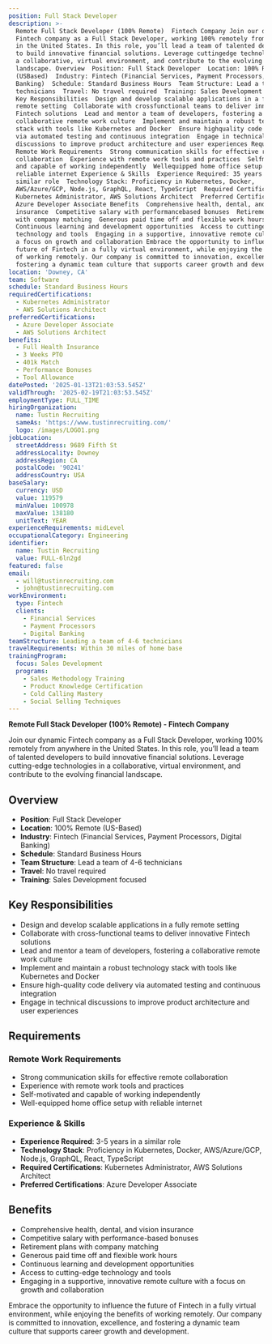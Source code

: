 ```yaml
---
position: Full Stack Developer
description: >-
  Remote Full Stack Developer (100% Remote)  Fintech Company Join our dynamic
  Fintech company as a Full Stack Developer, working 100% remotely from anywhere
  in the United States. In this role, you’ll lead a team of talented developers
  to build innovative financial solutions. Leverage cuttingedge technologies in
  a collaborative, virtual environment, and contribute to the evolving financial
  landscape. Overview  Position: Full Stack Developer  Location: 100% Remote
  (USBased)  Industry: Fintech (Financial Services, Payment Processors, Digital
  Banking)  Schedule: Standard Business Hours  Team Structure: Lead a team of 46
  technicians  Travel: No travel required  Training: Sales Development focused
  Key Responsibilities  Design and develop scalable applications in a fully
  remote setting  Collaborate with crossfunctional teams to deliver innovative
  Fintech solutions  Lead and mentor a team of developers, fostering a
  collaborative remote work culture  Implement and maintain a robust technology
  stack with tools like Kubernetes and Docker  Ensure highquality code delivery
  via automated testing and continuous integration  Engage in technical
  discussions to improve product architecture and user experiences Requirements
  Remote Work Requirements  Strong communication skills for effective remote
  collaboration  Experience with remote work tools and practices  Selfmotivated
  and capable of working independently  Wellequipped home office setup with
  reliable internet Experience & Skills  Experience Required: 35 years in a
  similar role  Technology Stack: Proficiency in Kubernetes, Docker,
  AWS/Azure/GCP, Node.js, GraphQL, React, TypeScript  Required Certifications:
  Kubernetes Administrator, AWS Solutions Architect  Preferred Certifications:
  Azure Developer Associate Benefits  Comprehensive health, dental, and vision
  insurance  Competitive salary with performancebased bonuses  Retirement plans
  with company matching  Generous paid time off and flexible work hours 
  Continuous learning and development opportunities  Access to cuttingedge
  technology and tools  Engaging in a supportive, innovative remote culture with
  a focus on growth and collaboration Embrace the opportunity to influence the
  future of Fintech in a fully virtual environment, while enjoying the benefits
  of working remotely. Our company is committed to innovation, excellence, and
  fostering a dynamic team culture that supports career growth and development.
location: 'Downey, CA'
team: Software
schedule: Standard Business Hours
requiredCertifications:
  - Kubernetes Administrator
  - AWS Solutions Architect
preferredCertifications:
  - Azure Developer Associate
  - AWS Solutions Architect
benefits:
  - Full Health Insurance
  - 3 Weeks PTO
  - 401k Match
  - Performance Bonuses
  - Tool Allowance
datePosted: '2025-01-13T21:03:53.545Z'
validThrough: '2025-02-19T21:03:53.545Z'
employmentType: FULL_TIME
hiringOrganization:
  name: Tustin Recruiting
  sameAs: 'https://www.tustinrecruiting.com/'
  logo: /images/LOGO1.png
jobLocation:
  streetAddress: 9689 Fifth St
  addressLocality: Downey
  addressRegion: CA
  postalCode: '90241'
  addressCountry: USA
baseSalary:
  currency: USD
  value: 119579
  minValue: 100978
  maxValue: 138180
  unitText: YEAR
experienceRequirements: midLevel
occupationalCategory: Engineering
identifier:
  name: Tustin Recruiting
  value: FULL-6ln2gd
featured: false
email:
  - will@tustinrecruiting.com
  - john@tustinrecruiting.com
workEnvironment:
  type: Fintech
  clients:
    - Financial Services
    - Payment Processors
    - Digital Banking
teamStructure: Leading a team of 4-6 technicians
travelRequirements: Within 30 miles of home base
trainingProgram:
  focus: Sales Development
  programs:
    - Sales Methodology Training
    - Product Knowledge Certification
    - Cold Calling Mastery
    - Social Selling Techniques
---
```




**Remote Full Stack Developer (100% Remote) - Fintech Company**

Join our dynamic Fintech company as a Full Stack Developer, working 100% remotely from anywhere in the United States. In this role, you’ll lead a team of talented developers to build innovative financial solutions. Leverage cutting-edge technologies in a collaborative, virtual environment, and contribute to the evolving financial landscape.

## Overview
- **Position**: Full Stack Developer
- **Location**: 100% Remote (US-Based)
- **Industry**: Fintech (Financial Services, Payment Processors, Digital Banking)
- **Schedule**: Standard Business Hours
- **Team Structure**: Lead a team of 4-6 technicians
- **Travel**: No travel required
- **Training**: Sales Development focused

## Key Responsibilities
- Design and develop scalable applications in a fully remote setting
- Collaborate with cross-functional teams to deliver innovative Fintech solutions
- Lead and mentor a team of developers, fostering a collaborative remote work culture
- Implement and maintain a robust technology stack with tools like Kubernetes and Docker
- Ensure high-quality code delivery via automated testing and continuous integration
- Engage in technical discussions to improve product architecture and user experiences

## Requirements
### Remote Work Requirements
- Strong communication skills for effective remote collaboration
- Experience with remote work tools and practices
- Self-motivated and capable of working independently
- Well-equipped home office setup with reliable internet

### Experience & Skills
- **Experience Required**: 3-5 years in a similar role
- **Technology Stack**: Proficiency in Kubernetes, Docker, AWS/Azure/GCP, Node.js, GraphQL, React, TypeScript
- **Required Certifications**: Kubernetes Administrator, AWS Solutions Architect
- **Preferred Certifications**: Azure Developer Associate

## Benefits
- Comprehensive health, dental, and vision insurance
- Competitive salary with performance-based bonuses
- Retirement plans with company matching
- Generous paid time off and flexible work hours
- Continuous learning and development opportunities
- Access to cutting-edge technology and tools
- Engaging in a supportive, innovative remote culture with a focus on growth and collaboration

Embrace the opportunity to influence the future of Fintech in a fully virtual environment, while enjoying the benefits of working remotely. Our company is committed to innovation, excellence, and fostering a dynamic team culture that supports career growth and development.
